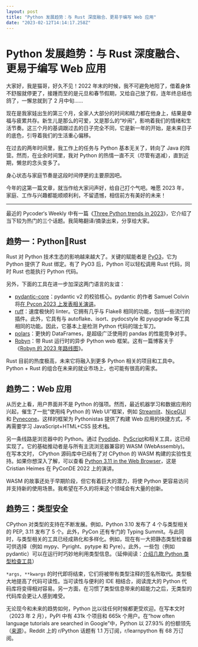 ```yaml
---
layout: post
title: "Python 发展趋势：与 Rust 深度融合、更易于编写 Web 应用"
date: "2023-02-12T14:14:17.258Z"
---
```

Python 发展趋势：与 Rust 深度融合、更易于编写 Web 应用
====================================

大家好，我是猫哥，好久不见！2022 年末的时候，我不可避免地阳了，借着身体不舒服就停更了，接踵而至的是元旦和春节假期，又给自己放了假，连年终总结也鸽了，一懈怠就到了 2 月中旬……

现在是我家娃出生的第三个月，全家人大部分的时间和精力都在他身上，结果是幸福与疲累共存。新生儿是那么的可爱，又是那么的“吵闹”，影响着我们的情绪和生活节奏。这三个月的基调跟过去的日子完全不同，它是新一年的开始，是未来日子的底色，引导着我们的生活重心偏移。

在过去的两年时间里，我工作上的任务与 Python 基本无关了，转向了 Java 的阵营。然而，在业余时间里，我对 Python 的热情一直不灭（尽管有退减），直到近期，懒怠的念头变多了。

身心状态与家庭节奏是这段时间停更的主要原因吧。

今年的这第一篇文章，就当作给大家问声好，给自己打个气吧。唯愿 2023 年，家庭、工作与兴趣都能顺顺利利，不留遗憾，相信前方有美好的未来！

* * *

最近的 Pycoder‘s Weekly 中有一篇《[Three Python trends in 2023](https://blog.jerrycodes.com/python-trends-in-2023/)》，它介绍了当下较为热门的三个话题。我简略翻译/摘录出来，分享给大家。

趋势一：Python🤝Rust
----------------

Rust 对 Python 技术生态的影响越来越大了。关键的赋能者是 [PyO3](https://github.com/PyO3/pyo3)，它为 Python 提供了 Rust 绑定。有了 PyO3 后，Python 可以轻松调用 Rust 代码，同时 Rust 也能执行 Python 代码。

另外，下面的工具在进一步加深这两门语言的友谊：

*   [pydantic-core](https://github.com/pydantic/pydantic-core)：pydantic v2 的校验核心。pydantic 的作者 Samuel Colvin 将[在 Pycon 2023 上发表相关演讲](https://twitter.com/samuel_colvin/status/1615044553425424384)。
*   [ruff](https://github.com/charliermarsh/ruff)：速度极快的 linter。它拥有几乎与 Flake8 相同的功能，包括一些流行的插件。此外，它具有与 autoflake、isort、pydocstyle 和 pyupgrade 等工具相同的功能。因此，它基本上是检测 Python 代码的瑞士军刀。
*   [polars](https://github.com/pola-rs/polars)：更快的 DataFrames，是超级广泛使用的 pandas 的性能竞争对手。
*   [Robyn](https://github.com/sansyrox/robyn)：带 Rust 运行时的异步 Python web 框架。这有一篇博客关于《[Robyn 的 2023 年路线图](https://sansyrox.medium.com/robyns-plans-for-2023-7eda52011563)》。

Rust 目前的热度极高，未来它将融入到更多 Python 相关的项目和工具中。Python + Rust 的组合在未来的就业市场上，也可能有很高的需求。

趋势二：Web 应用
----------

从历史上看，用户界面并不是 Python 的强项。然而，最近机器学习和数据应用的兴起，催生了一批”使用纯 Python 的 Web UI”框架，例如 [Streamlit](https://github.com/streamlit/streamlit)、[NiceGUI](https://github.com/zauberzeug/nicegui) 和 [Pynecone](https://github.com/pynecone-io/pynecone)。这样的框架为 Pythonistas 提供了构建 Web 应用的快捷方式，不再需要学习 JavaScript+HTML+CSS 技术栈。

另一条线路是浏览器中的 Python。通过 [Pyodide](https://pyodide.org/en/stable/)、[PyScript](https://pyscript.net/)和相关工具，这已经实现了。它的基础推动者是与所有主流浏览器兼容的 WASM (WebAssembly)。在写本文时， CPython 源码库中已经有了对 CPython 的 WASM 构建的实验性支持。如果你想深入了解，可以查看 [Python 3.11 in the Web Browser](https://youtu.be/oa2LllRZUlU)，这是 Cristian Heimes 在 PyConDE 2022 上的演讲。

WASM 的故事还处于早期阶段，但它有着巨大的潜力，将使 Python 更容易访问并支持新的使用场景。我希望在不久的将来这个领域会有大量的创新。

趋势三：类型安全
--------

CPython 对类型的支持在不断发展。例如，Python 3.10 发布了 4 个与类型相关的 PEP, 3.11 发布了 5 个。此外，PyCon 还有专门的 Typing Summit。与此同时，与类型相关的工具已经成熟化和多样化。例如，现在有一大把静态类型检查器可供选择（例如 mypy、Pyright、pytype 和 Pyre）。此外，一些包（例如 pydantic）可以在运行时巧妙地利用类型信息。（延伸阅读：[介绍几款 Python 类型检查工具](https://mp.weixin.qq.com/s/l8FyTp_oxdBEcg95fgWrDA)）

`*args, **kwargs` 的时代即将结束，它们将被带有类型注释的签名所取代。类型极大地提高了代码可读性。当可读性与便利的 IDE 相结合，阅读庞大的 Python 代码库将变得相对容易。另一方面，在习惯了类型信息带来的超能力之后，无类型的代码库会更让人感到难受。

无论现今和未来的趋势如何，Python 比以往任何时候都更受欢迎。在写本文时（2023 年 2 月），PyPI 中有 431k 个项目和 665k 个用户。在“how often language tutorials are searched in Google”中，Python 以 27.93% 的份额领先（[来源](https://pypl.github.io/PYPL.html)）。Reddit 上的 r/Python 话题有 1.1 万订阅，r/learnpython 有 68 万订阅。
